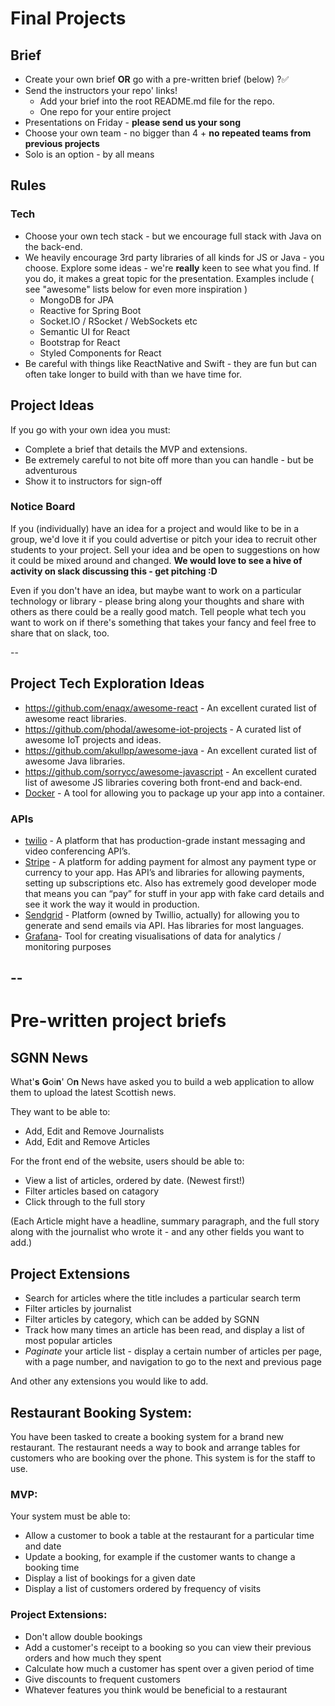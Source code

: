 # Final Projects

## Brief


* Create your own brief **OR** go with a pre-written brief (below) ?✅
* Send the instructors your repo' links!
  * Add your brief into the root README.md file for the repo. 
  * One repo for your entire project
* Presentations on Friday - **please send us your song**
* Choose your own team - no bigger than 4 + **no repeated teams from previous projects**
* Solo is an option - by all means

## Rules

### Tech

* Choose your own tech stack - but we encourage full stack with Java on the back-end. 
* We heavily encourage 3rd party libraries of all kinds for JS or Java - you choose. Explore some ideas - we're **really** keen to see what you find. If you do, it makes a great topic for the presentation. Examples include ( see "awesome" lists below for even more inspiration )
  * MongoDB for JPA
  * Reactive for Spring Boot
  * Socket.IO / RSocket / WebSockets etc
  * Semantic UI for React
  * Bootstrap for React
  * Styled Components for React
* Be careful with things like ReactNative and Swift - they are fun but can often take longer to build with than we have time for. 


## Project Ideas

If you go with your own idea you must:

* Complete a brief that details the MVP and extensions.
* Be extremely careful to not bite off more than you can handle - but be adventurous 
* Show it to instructors for sign-off


### Notice Board

If you (individually) have an idea for a project and would like to be in a group, we'd love it if you could advertise or pitch your idea to recruit other students to your project. Sell your idea and be open to suggestions on how it could be mixed around and changed. **We would love to see a hive of activity on slack discussing this  - get pitching :D**

Even if you don't have an idea, but maybe want to work on a particular technology or library - please bring along your thoughts and share with others as there could be a really good match. Tell people what tech you want to work on if there's something that takes your fancy  and feel free to share that on slack, too.


--


## Project Tech Exploration Ideas


- <https://github.com/enaqx/awesome-react> - An excellent curated list of awesome react libraries.
- <https://github.com/phodal/awesome-iot-projects> - A curated list of awesome IoT projects and ideas.
- <https://github.com/akullpp/awesome-java> - An excellent curated list of awesome Java libraries.
- <https://github.com/sorrycc/awesome-javascript> - An excellent curated list of awesome JS libraries covering both front-end and back-end.
- [Docker](https://www.docker.com/) - A tool for allowing you to package up your app into a container.


### APIs

- [twilio](https://www.twilio.com/) - A platform that has production-grade instant messaging and video conferencing API’s.
- [Stripe](https://stripe.com/) - A platform for adding payment for almost any payment type or currency to your app. Has API’s and libraries for allowing payments, setting up subscriptions etc. Also has extremely good developer mode that means you can “pay” for stuff in your app with fake card details and see it work the way it would in production.
- [Sendgrid](https://sendgrid.com/)  -  Platform (owned by Twillio, actually) for allowing you to generate and send emails via API. Has libraries for most languages.
- [Grafana](https://grafana.com/)- Tool for creating visualisations of data for analytics / monitoring purposes



--
--

# Pre-written project briefs

## SGNN News

What'**s** **G**oi**n**' O**n** News have asked you to build a web application to allow them to upload the latest Scottish news.

They want to be able to:

- Add, Edit and Remove Journalists
- Add, Edit and Remove Articles

For the front end of the website, users should be able to:

- View a list of articles, ordered by date. (Newest first!)
- Filter articles based on catagory
- Click through to the full story

(Each Article might have a headline, summary paragraph, and the full story along with the journalist who wrote it - and any other fields you want to add.)

## Project Extensions

- Search for articles where the title includes a particular search term
- Filter articles by journalist
- Filter articles by category, which can be added by SGNN
- Track how many times an article has been read, and display a list of most popular articles
- _Paginate_ your article list - display a certain number of articles per page, with a page number, and navigation to go to the next and previous page

And other any extensions you would like to add.

## Restaurant Booking System:

You have been tasked to create a booking system for a brand new restaurant. The restaurant needs a way to book and arrange tables for customers who are booking over the phone. This system is for the staff to use.

### MVP:

Your system must be able to:

* Allow a customer to book a table at the restaurant for a particular time and date
* Update a booking, for example if the customer wants to change a booking time
* Display a list of bookings for a given date
* Display a list of customers ordered by frequency of visits

### Project Extensions:

* Don't allow double bookings
* Add a customer's receipt to a booking so you can view their previous orders and how much they spent
* Calculate how much a customer has spent over a given period of time
* Give discounts to frequent customers
* Whatever features you think would be beneficial to a restaurant
